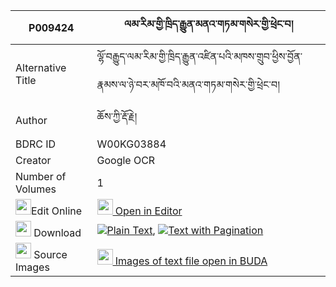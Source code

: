 |P009424|ལམ་རིམ་གྱི་ཁྲིད་རྒྱུན་མནའ་གཏམ་གསེར་གྱི་ཕྲེང་བ། 
| --- | --- 
|Alternative Title |ལྷོ་བརྒྱུད་ལམ་རིམ་གྱི་ཁྲིད་རྒྱུན་འཛིན་པའི་མཁས་གྲུབ་ཕྱིས་བྱོན་རྣམས་ལ་ཉེ་བར་མཁོ་བའི་མནའ་གཏམ་གསེར་གྱི་ཕྲེང་བ།
|Author| ཆོས་ཀྱི་རྡོ་རྗེ།
|BDRC ID | W00KG03884
|Creator | Google OCR
|Number of Volumes| 1
|<img width="25" src="https://img.icons8.com/color/25/000000/edit-property.png">Edit Online| [<img width="25" src="https://avatars.githubusercontent.com/u/45091458?s=200&v=4"> Open in Editor](http://editor.openpecha.org/P009424)
|<img width="25" src="https://img.icons8.com/fluent/48/000000/download-2.png"/>  Download | [![](https://img.icons8.com/color/20/000000/txt.png)Plain Text](https://github.com/Openpecha/P009424/releases/download/v1/lamrim_gyi_tri_gyun_na_tam_ser_plain_P009424.zip), [![](https://img.icons8.com/color/20/000000/txt.png)Text with Pagination](https://github.com/Openpecha/P009424/releases/download/v1/lamrim_gyi_tri_gyun_na_tam_ser_pages_P009424.zip)
|<img width="25" src="https://img.icons8.com/plasticine/100/000000/pictures-folder.png"/>  Source Images | [<img width="25" src="https://library.bdrc.io/icons/BUDA-small.svg"> Images of text file open in BUDA](https://library.bdrc.io/show/bdr:W00KG03884)